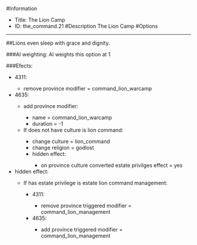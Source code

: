 #Information
 - Title: The Lion Camp
 - ID: the_command.21
#Description
The Lion Camp
#Options

___
##Lions even sleep with grace and dignity.

###AI weighting:
AI weights this option at 1


###Efects:<ul><li>4311:</li><ul><li>remove province modifier = command_lion_warcamp</li></ul><li>4635:</li><ul><li>add province modifier:</li><ul><li>name = command_lion_warcamp</li><li>duration = -1</li></ul><li>If does not have culture is lion command:</li><ul><li>change culture = lion_command</li><li>change religion = godlost</li><li>hidden effect:</li><ul><li>on province culture converted estate privilges effect = yes</li></ul></ul></ul><li>hidden effect:</li><ul><li>If has estate privilege is estate lion command management:</li><ul><li>4311:</li><ul><li>remove province triggered modifier = command_lion_management</li></ul><li>4635:</li><ul><li>add province triggered modifier = command_lion_management</li></ul></ul></ul></ul>
